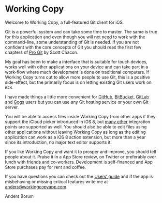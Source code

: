 Working Copy
============

Welcome to Working Copy, a full-featured Git client for iOS. 

Git is a powerful system and can take some time to master. The same is true for this application and even though you will not need 
to work with the command-line, some understanding of Git is needed. If you are not confident with the core concepts of Git you should 
read the first few chapters of [Pro Git](http://git-scm.com/book) by Scott Chacon. 

My goal has been to make a interface that is suitable for touch devices, works well with other applications on your device and 
can take part in a work-flow where much development is done on traditional computers. If Working Copy turns out to allow more 
people to use Git, this is a positive side-effect, but the primarily focus is on letting existing Git users work on iOS.

I have made things a little more convenient for [GitHub](https://github.com), [BitBucket](https://bitbucket.org), [GitLab](https://gitlab.com) and [Gogs](https://gogs.io) users but you can use any Git hosting service or your own Git server.

You will be able to access files inside Working Copy from other apps if they support the iCloud picker introduced in iOS 8, but [many other](http://workingcopyapp.com/manual.html#extending-ios) integration points
are supported as well. You should also be able to edit files using other applications without leaving Working Copy as long as the editing application can 
work as a iOS 8 action extension, but more than a year since its introduction, no major text editor supports it. 

If you like Working Copy and want it to prosper and improve, you should tell people about it. Praise it in a App Store review,
on Twitter or preferably over lunch with friends and co-workers. 
Development is self-financed and App Store purchases pay for rent and coffee. 

If you have questions you can check out the [Users’ guide](http://workingcopyapp.com/manual.html) and if the app is
misbehaving or missing critical features write me at [anders@workingcopyapp.com](mailto:anders@workingcopyapp.com).

Anders Borum

